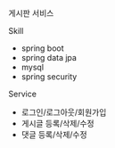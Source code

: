 게시판 서비스

Skill
- spring boot
- spring data jpa
- mysql
- spring security

Service
- 로그인/로그아웃/회원가입
- 게시글 등록/삭제/수정
- 댓글 등록/삭제/수정
